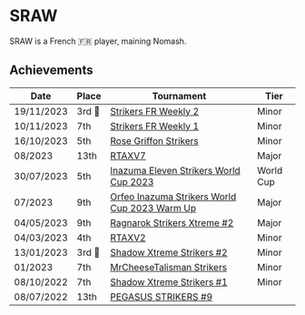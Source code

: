 # SRAW

SRAW is a French :fr: player, maining Nomash.

## Achievements

|Date|Place|Tournament|Tier|
|-|-|-|-|
| 19/11/2023 |3rd :3rd_place_medal:| [Strikers FR Weekly 2](../../tournaments/weeklies/weekly2.md) | Minor |
| 10/11/2023 | 7th | [Strikers FR Weekly 1](../../tournaments/weeklies/weekly1.md) | Minor |
| 16/10/2023 | 5th |[Rose Griffon Strikers](../../tournaments/misc/rosegriffon.md) | Minor |
| 08/2023 | 13th | [RTAXV7](../../tournaments/rtaxv/rtaxv7.md) | Major |
| 30/07/2023 | 5th | [Inazuma Eleven Strikers World Cup 2023](../../tournaments/worldcup23.md) | World Cup |
| 07/2023 | 9th | [Orfeo Inazuma Strikers World Cup 2023 Warm Up](../../tournaments/orfeo/orfeowc.md) | Major |
| 04/05/2023 | 9th | [Ragnarok Strikers Xtreme #2](../../tournaments/ragna/ragnax4.md) | Major |
| 04/03/2023 | 4th | [RTAXV2](../../tournaments/rtaxv/rtaxv2.md) | Minor |
| 13/01/2023 |3rd :3rd_place_medal: | [Shadow Xtreme Strikers #2](../../tournaments/shadow/shadow2.md) | Minor |
| 01/2023 | 7th | [MrCheeseTalisman Strikers](../../tournaments/misc/cheese1.md) | Minor |
| 08/10/2022 | 7th | [Shadow Xtreme Strikers #1](../../tournaments/shadow/shadow1.md) | Minor |
| 08/07/2022 | 13th | [PEGASUS STRIKERS #9](../../tournaments/pegasus/pegasus9.md) | | Major |